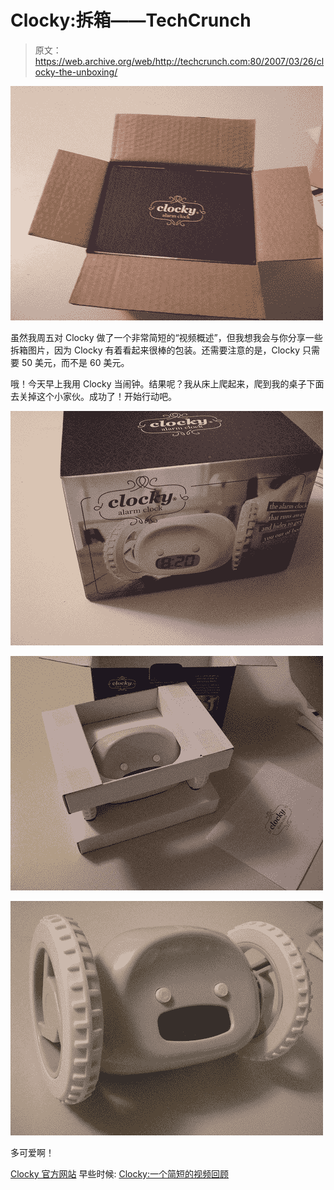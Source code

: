 # Clocky:拆箱——TechCrunch

> 原文：<https://web.archive.org/web/http://techcrunch.com:80/2007/03/26/clocky-the-unboxing/>

![](img/e7222aab605a3112d4efbe8d8685e521.png)

虽然我周五对 Clocky 做了一个非常简短的“视频概述”，但我想我会与你分享一些拆箱图片，因为 Clocky 有着看起来很棒的包装。还需要注意的是，Clocky 只需要 50 美元，而不是 60 美元。

哦！今天早上我用 Clocky 当闹钟。结果呢？我从床上爬起来，爬到我的桌子下面去关掉这个小家伙。成功了！开始行动吧。

 ![](img/90d6a092fb92362a13ecaff7b2ba777f.png)

![](img/cf3800a81211383d3c300c5da0da0075.png)

![](img/d523c8b701d21c4f3226dca270386f6f.png)

多可爱啊！

[Clocky 官方网站](https://web.archive.org/web/20220809030351/http://www.nandahome.com/)
早些时候: [Clocky:一个简短的视频回顾](https://web.archive.org/web/20220809030351/http://crunchgear.com/2007/03/23/clocky-a-brief-video-review/)